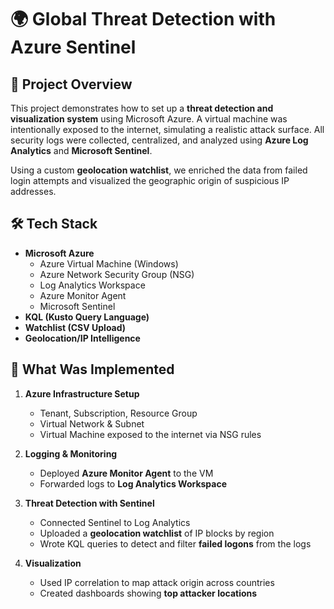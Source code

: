 # 🌍 Global Threat Detection with Azure Sentinel

## 📌 Project Overview

This project demonstrates how to set up a **threat detection and visualization system** using Microsoft Azure. A virtual machine was intentionally exposed to the internet, simulating a realistic attack surface. All security logs were collected, centralized, and analyzed using **Azure Log Analytics** and **Microsoft Sentinel**.

Using a custom **geolocation watchlist**, we enriched the data from failed login attempts and visualized the geographic origin of suspicious IP addresses.



## 🛠️ Tech Stack

- **Microsoft Azure**
  - Azure Virtual Machine (Windows)
  - Azure Network Security Group (NSG)
  - Log Analytics Workspace
  - Azure Monitor Agent
  - Microsoft Sentinel
- **KQL (Kusto Query Language)**
- **Watchlist (CSV Upload)**
- **Geolocation/IP Intelligence**


## 🧠 What Was Implemented

1. **Azure Infrastructure Setup**  
   - Tenant, Subscription, Resource Group  
   - Virtual Network & Subnet  
   - Virtual Machine exposed to the internet via NSG rules  

2. **Logging & Monitoring**  
   - Deployed **Azure Monitor Agent** to the VM  
   - Forwarded logs to **Log Analytics Workspace**  

3. **Threat Detection with Sentinel**  
   - Connected Sentinel to Log Analytics  
   - Uploaded a **geolocation watchlist** of IP blocks by region  
   - Wrote KQL queries to detect and filter **failed logons** from the logs  

4. **Visualization**  
   - Used IP correlation to map attack origin across countries  
   - Created dashboards showing **top attacker locations**

